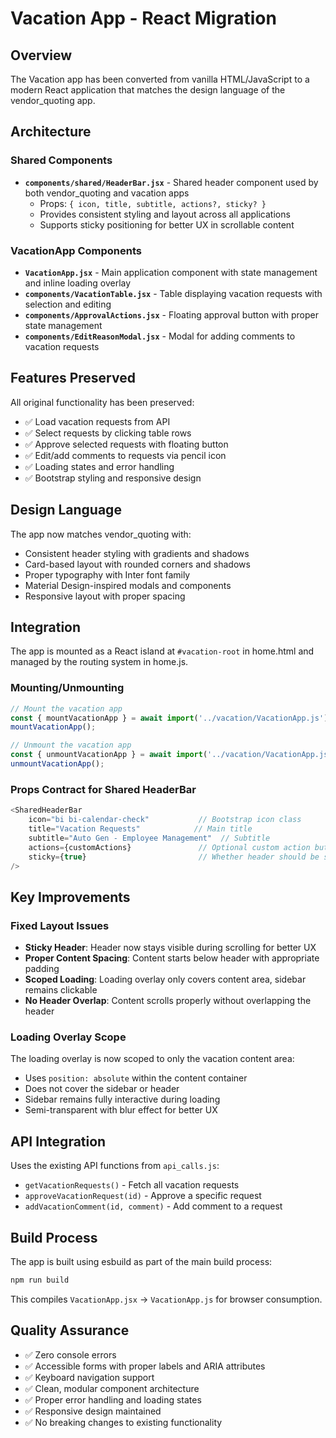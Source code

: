 # Vacation App - React Migration

## Overview
The Vacation app has been converted from vanilla HTML/JavaScript to a modern React application that matches the design language of the vendor_quoting app.

## Architecture

### Shared Components
- **`components/shared/HeaderBar.jsx`** - Shared header component used by both vendor_quoting and vacation apps
  - Props: `{ icon, title, subtitle, actions?, sticky? }`
  - Provides consistent styling and layout across all applications
  - Supports sticky positioning for better UX in scrollable content

### VacationApp Components
- **`VacationApp.jsx`** - Main application component with state management and inline loading overlay
- **`components/VacationTable.jsx`** - Table displaying vacation requests with selection and editing
- **`components/ApprovalActions.jsx`** - Floating approval button with proper state management
- **`components/EditReasonModal.jsx`** - Modal for adding comments to vacation requests

## Features Preserved
All original functionality has been preserved:
- ✅ Load vacation requests from API
- ✅ Select requests by clicking table rows
- ✅ Approve selected requests with floating button
- ✅ Edit/add comments to requests via pencil icon
- ✅ Loading states and error handling
- ✅ Bootstrap styling and responsive design

## Design Language
The app now matches vendor_quoting with:
- Consistent header styling with gradients and shadows
- Card-based layout with rounded corners and shadows
- Proper typography with Inter font family
- Material Design-inspired modals and components
- Responsive layout with proper spacing

## Integration
The app is mounted as a React island at `#vacation-root` in home.html and managed by the routing system in home.js.

### Mounting/Unmounting
```javascript
// Mount the vacation app
const { mountVacationApp } = await import('../vacation/VacationApp.js');
mountVacationApp();

// Unmount the vacation app  
const { unmountVacationApp } = await import('../vacation/VacationApp.js');
unmountVacationApp();
```

### Props Contract for Shared HeaderBar
```javascript
<SharedHeaderBar
    icon="bi bi-calendar-check"           // Bootstrap icon class
    title="Vacation Requests"            // Main title
    subtitle="Auto Gen - Employee Management"  // Subtitle
    actions={customActions}               // Optional custom action buttons
    sticky={true}                         // Whether header should be sticky
/>
```

## Key Improvements

### Fixed Layout Issues
- **Sticky Header**: Header now stays visible during scrolling for better UX
- **Proper Content Spacing**: Content starts below header with appropriate padding
- **Scoped Loading**: Loading overlay only covers content area, sidebar remains clickable
- **No Header Overlap**: Content scrolls properly without overlapping the header

### Loading Overlay Scope
The loading overlay is now scoped to only the vacation content area:
- Uses `position: absolute` within the content container
- Does not cover the sidebar or header
- Sidebar remains fully interactive during loading
- Semi-transparent with blur effect for better UX

## API Integration
Uses the existing API functions from `api_calls.js`:
- `getVacationRequests()` - Fetch all vacation requests
- `approveVacationRequest(id)` - Approve a specific request
- `addVacationComment(id, comment)` - Add comment to a request

## Build Process
The app is built using esbuild as part of the main build process:
```bash
npm run build
```

This compiles `VacationApp.jsx` → `VacationApp.js` for browser consumption.

## Quality Assurance
- ✅ Zero console errors
- ✅ Accessible forms with proper labels and ARIA attributes
- ✅ Keyboard navigation support
- ✅ Clean, modular component architecture
- ✅ Proper error handling and loading states
- ✅ Responsive design maintained
- ✅ No breaking changes to existing functionality
